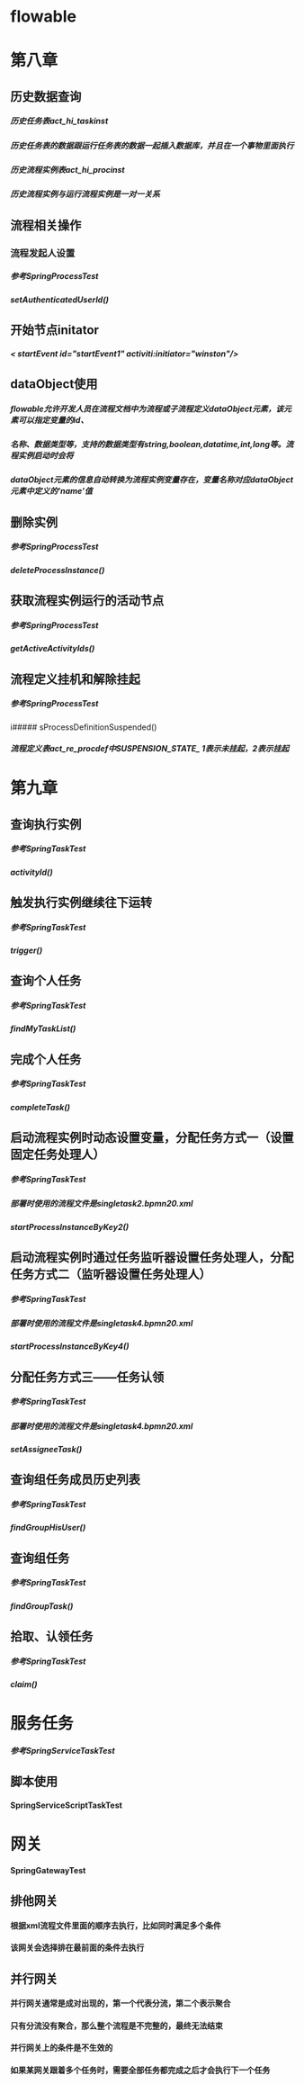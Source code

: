 # flowable


# 第八章
## 历史数据查询
##### 历史任务表act_hi_taskinst
##### 历史任务表的数据跟运行任务表的数据一起插入数据库，并且在一个事物里面执行
##### 历史流程实例表act_hi_procinst
##### 历史流程实例与运行流程实例是一对一关系

## 流程相关操作

### 流程发起人设置
##### 参考SpringProcessTest
##### setAuthenticatedUserId()

## 开始节点initator
##### < startEvent id="startEvent1" activiti:initiator="winston"/>

## dataObject使用
##### flowable允许开发人员在流程文档中为流程或子流程定义dataObject元素，该元素可以指定变量的id、
##### 名称、数据类型等，支持的数据类型有string,boolean,datatime,int,long等。流程实例启动时会将
##### dataObject元素的信息自动转换为流程实例变量存在，变量名称对应dataObject元素中定义的‘name’值

## 删除实例
##### 参考SpringProcessTest
##### deleteProcessInstance()

## 获取流程实例运行的活动节点
##### 参考SpringProcessTest
##### getActiveActivityIds()

## 流程定义挂机和解除挂起
##### 参考SpringProcessTest
i##### sProcessDefinitionSuspended()
##### 流程定义表act_re_procdef中SUSPENSION_STATE_ 1表示未挂起，2表示挂起

# 第九章

## 查询执行实例
##### 参考SpringTaskTest
##### activityId()

## 触发执行实例继续往下运转
##### 参考SpringTaskTest
##### trigger()

## 查询个人任务
##### 参考SpringTaskTest
##### findMyTaskList()

## 完成个人任务
##### 参考SpringTaskTest
##### completeTask()

## 启动流程实例时动态设置变量，分配任务方式一（设置固定任务处理人）
##### 参考SpringTaskTest
##### 部署时使用的流程文件是singletask2.bpmn20.xml
##### startProcessInstanceByKey2()

## 启动流程实例时通过任务监听器设置任务处理人，分配任务方式二（监听器设置任务处理人）
##### 参考SpringTaskTest
##### 部署时使用的流程文件是singletask4.bpmn20.xml
##### startProcessInstanceByKey4()

## 分配任务方式三——任务认领
##### 参考SpringTaskTest
##### 部署时使用的流程文件是singletask4.bpmn20.xml
##### setAssigneeTask()

## 查询组任务成员历史列表
##### 参考SpringTaskTest
##### findGroupHisUser()

## 查询组任务
##### 参考SpringTaskTest
##### findGroupTask()

## 拾取、认领任务
##### 参考SpringTaskTest
##### claim()

# 服务任务
##### 参考SpringServiceTaskTest

## 脚本使用
#### SpringServiceScriptTaskTest

# 网关
#### SpringGatewayTest
## 排他网关
#### 根据xml流程文件里面的顺序去执行，比如同时满足多个条件
#### 该网关会选择排在最前面的条件去执行
## 并行网关
#### 并行网关通常是成对出现的，第一个代表分流，第二个表示聚合
#### 只有分流没有聚合，那么整个流程是不完整的，最终无法结束
#### 并行网关上的条件是不生效的
#### 如果某网关跟着多个任务时，需要全部任务都完成之后才会执行下一个任务

